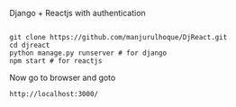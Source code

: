 Django + Reactjs with authentication

```

git clone https://github.com/manjurulhoque/DjReact.git
cd djreact
python manage.py runserver # for django
npm start # for reactjs
```

Now go to browser and goto
```
http://localhost:3000/
```